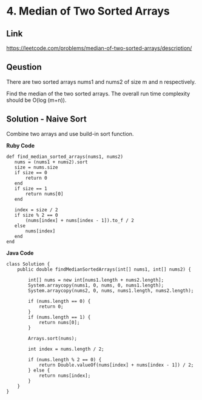 # 4. Median of Two Sorted Arrays

## Link

https://leetcode.com/problems/median-of-two-sorted-arrays/description/

## Qeustion

There are two sorted arrays nums1 and nums2 of size m and n respectively.

Find the median of the two sorted arrays. The overall run time complexity should be O(log (m+n)).

## Solution - Naive Sort

Combine two arrays and use build-in sort function.

**Ruby Code**

```
def find_median_sorted_arrays(nums1, nums2) 
   nums = (nums1 + nums2).sort 
   size = nums.size
   if size == 0
       return 0
   end
   if size == 1
       return nums[0]
   end
    
   index = size / 2
   if size % 2 == 0
       (nums[index] + nums[index - 1]).to_f / 2
   else 
       nums[index]
   end    
end
```

**Java Code**

```
class Solution {
    public double findMedianSortedArrays(int[] nums1, int[] nums2) {
        
        int[] nums = new int[nums1.length + nums2.length];
        System.arraycopy(nums1, 0, nums, 0, nums1.length);
        System.arraycopy(nums2, 0, nums, nums1.length, nums2.length);

        if (nums.length == 0) {
            return 0;
        }
        if (nums.length == 1) {
            return nums[0];
        }
        
        Arrays.sort(nums);
        
        int index = nums.length / 2;
        
        if (nums.length % 2 == 0) {
            return Double.valueOf(nums[index] + nums[index - 1]) / 2;
        } else {
            return nums[index];
        }
    }
}
```